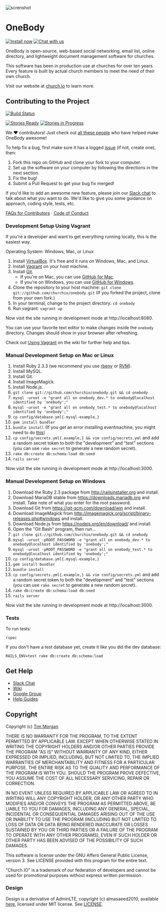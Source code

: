 ![screnshot](https://farm8.staticflickr.com/7508/15498980049_3527e0817e_b.jpg)

# OneBody

[![Install now](https://img.shields.io/badge/install-now-479de4.svg)](https://github.com/churchio/onebody/wiki/Installation)
[![Chat with us](https://img.shields.io/badge/chat-slack-e01563.svg)](http://chat.church.io)

OneBody is open-source, web-based social networking, email list, online directory, and lightweight document management software for churches.

This software has been in production use at churches for over ten years. Every feature is built by actual church members to meet the need of their own church.

Visit our website at [church.io](http://church.io) to learn more.

## Contributing to the Project

[![Build Status](https://circleci.com/gh/churchio/onebody.svg?style=svg&circle-token=efe08e5b7d161351e276a8dcf9bcb303b953c0dd)](https://circleci.com/gh/churchio/onebody)

[![Stories Ready](https://badge.waffle.io/churchio/onebody.svg?label=ready&title=stories+ready)](http://waffle.io/churchio/onebody)
[![Stories in Progress](https://badge.waffle.io/churchio/onebody.svg?label=in+progress&title=stories+in+progress)](http://waffle.io/churchio/onebody)

We ❤️ contributors! Just check out [all these people](https://github.com/orgs/churchio/people) who have helped make OneBody awesome!

To help fix a bug, first make sure it has a logged [issue](https://github.com/churchio/onebody/issues) (if not, create one), then:

1. Fork this repo on GitHub and clone your fork to your computer.
1. Set up the software on your computer by following the directions in the next section.
1. Fix the bug!
1. Submit a Pull Request to get your bug fix merged!

If you'd like to add an awesome new feature, please join our [Slack chat](https://slackin-churchio.herokuapp.com/) to talk about what you want to do. We'd like to give you some guidance on approach, coding style, tests, etc.

[FAQs for Contributors](https://github.com/churchio/onebody/wiki/FAQs-for-Contributors) ·
[Code of Conduct](https://github.com/churchio/onebody/blob/master/CONDUCT.md)

### Development Setup Using Vagrant

If you're a developer and want to get everything running locally, this is the easiest way.

Operating System: Windows, Mac, or Linux

1. Install [VirtualBox](https://www.virtualbox.org/wiki/Downloads). It's free and it runs on Windows, Mac, and Linux.
1. Install [Vagrant](http://www.vagrantup.com/downloads) on your host machine.
1. Install [Git](http://git-scm.com/downloads).
   * If you're on Mac, you can use [GitHub for Mac](https://mac.github.com/).
   * If you're on Windows, you can use [GitHub for Windows](https://windows.github.com/).
1. Clone the repository to your host machine: `git clone git://github.com/churchio/onebody.git` (If you forked the project, clone from your own fork.)
1. In your terminal, change to the project directory: `cd onebody`
1. Run vagrant: `vagrant up`

Now visit the site running in development mode at http://localhost:8080.

You can use your favorite text editor to make changes inside the `onebody` directory. Changes should show in your browser after refreshing.

Check out [Using Vagrant](https://github.com/churchio/onebody/wiki/Using-Vagrant) on the wiki for further help and tips.

### Manual Development Setup on Mac or Linux

1. Install Ruby 2.3.3 (we recommend you use [rbenv](https://github.com/sstephenson/rbenv) or [RVM](https://rvm.io/)).
1. Install MySQL.
1. Install Git.
1. Install ImageMagick.
1. Install Node.js.
1. `git clone git://github.com/churchio/onebody.git && cd onebody`
1. `mysql -uroot -e "grant all on onebody_dev.* to onebody@localhost identified by 'onebody';"`
1. `mysql -uroot -e "grant all on onebody_test.* to onebody@localhost identified by 'onebody';"`
1. `cp config/database.yml{.mysql-example,}`
1. `gem install bundler`
1. `bundle install` (If you get an error installing eventmachine, you might need to do [this](http://stackoverflow.com/a/31516586/197498))
1. `cp config/secrets.yml{.example,} && vim config/secrets.yml` and add a random secret token to both the "development" and "test" sections (you can use `rake secret` to generate a new random secret).
1. `rake db:create db:schema:load db:seed`
1. `rails server`

Now visit the site running in development mode at http://localhost:3000.

### Manual Development Setup on Windows

1. Download the Ruby 2.3 package from http://railsinstaller.org and install.
1. Download MariaDB stable from https://downloads.mariadb.org and install. Take note of what you enter for the root password.
1. Download Git from https://git-scm.com/download/win and install.
1. Download ImageMagick from http://imagemagick.org/script/binary-releases.php#windows and install.
1. Download Node.js from https://nodejs.org/en/download/ and install.
1. Open the "Git Bash" program, then run...
1. `git clone git://github.com/churchio/onebody.git && cd onebody`
1. `mysql -uroot -pROOT_PASSWORD -e "grant all on onebody_dev.* to onebody@localhost identified by 'onebody';"`
1. `mysql -uroot -pROOT_PASSWORD -e "grant all on onebody_test.* to onebody@localhost identified by 'onebody';"`
1. `cp config/database.yml{.mysql-example,}`
1. `gem install bundler`
1. `bundle install`
1. `cp config/secrets.yml{.example,} && vim config/secrets.yml` and add a random secret token to both the "development" and "test" sections (you can use `rake secret` to generate a new random secret).
1. `rake db:create db:schema:load db:seed`
1. `rails server`

Now visit the site running in development mode at http://localhost:3000.

### Tests

To run tests:

```
rspec
```

If you don't have a test database yet, create it like you did the dev database:

```
RAILS_ENV=test rake db:create db:schema:load
```

## Get Help

* [Slack Chat](https://slackin-churchio.herokuapp.com/)
* [Wiki](http://wiki.github.com/churchio/onebody)
* [Google Group](http://groups.google.com/group/churchio)
* [Help Guides](http://church.io/onebody/help)

## Copyright

Copyright (c) [Tim Morgan](http://timmorgan.org)

THERE IS NO WARRANTY FOR THE PROGRAM, TO THE EXTENT PERMITTED BY APPLICABLE LAW. EXCEPT WHEN OTHERWISE STATED IN WRITING THE COPYRIGHT HOLDERS AND/OR OTHER PARTIES PROVIDE THE PROGRAM "AS IS" WITHOUT WARRANTY OF ANY KIND, EITHER EXPRESSED OR IMPLIED, INCLUDING, BUT NOT LIMITED TO, THE IMPLIED WARRANTIES OF MERCHANTABILITY AND FITNESS FOR A PARTICULAR PURPOSE. THE ENTIRE RISK AS TO THE QUALITY AND PERFORMANCE OF THE PROGRAM IS WITH YOU. SHOULD THE PROGRAM PROVE DEFECTIVE, YOU ASSUME THE COST OF ALL NECESSARY SERVICING, REPAIR OR CORRECTION.

IN NO EVENT UNLESS REQUIRED BY APPLICABLE LAW OR AGREED TO IN WRITING WILL ANY COPYRIGHT HOLDER, OR ANY OTHER PARTY WHO MODIFIES AND/OR CONVEYS THE PROGRAM AS PERMITTED ABOVE, BE LIABLE TO YOU FOR DAMAGES, INCLUDING ANY GENERAL, SPECIAL, INCIDENTAL OR CONSEQUENTIAL DAMAGES ARISING OUT OF THE USE OR INABILITY TO USE THE PROGRAM (INCLUDING BUT NOT LIMITED TO LOSS OF DATA OR DATA BEING RENDERED INACCURATE OR LOSSES SUSTAINED BY YOU OR THIRD PARTIES OR A FAILURE OF THE PROGRAM TO OPERATE WITH ANY OTHER PROGRAMS), EVEN IF SUCH HOLDER OR OTHER PARTY HAS BEEN ADVISED OF THE POSSIBILITY OF SUCH DAMAGES.

This software is license under the GNU Affero General Public License, version 3. See LICENSE provided with this program for the entire text.

"Church.IO" is a trademark of our federation of developers and cannot be used for promotional purposes without express written permission.

### Design

Design is a derivative of AdminLTE, copyright (c) almasaeed2010, available [here](https://github.com/almasaeed2010/AdminLTE), licensed under MIT license. See [LICENSE](https://github.com/almasaeed2010/AdminLTE/blob/master/LICENSE).
